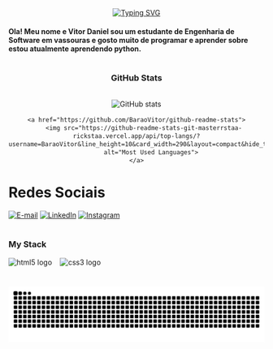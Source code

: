 <!--letras sendo escritas-->
<div align="center">
    <a href="https://git.io/typing-svg">
        <img src="https://readme-typing-svg.demolab.com?font=Fira+Code&weight=500&size=22&pause=1000&color=ADEAEA&center=true&vCenter=true&random=false&width=524&lines=%E2%8A%B9+Welcome+to+my+profile!+^_^+%E2%8A%B9+"
            alt="Typing SVG">
    </a>
</div>


<div style="text-alight: center;" alight="center;">
    <h4>Ola! Meu nome e Vitor Daniel sou um estudante de Engenharia de Software em vassouras e gosto muito de programar
        e aprender sobre estou atualmente aprendendo python.
    </h4>
</div>

#
<!--tela de gerenciamento-->
<div style="text-align: center;" align="center">
    <h3> GitHub Stats </h3>
    <br>
    <img src="https://github-readme-stats-git-masterrstaa-rickstaa.vercel.app/api?username=BaraoVitor&hide_title=true&show_icons=true&include_all_commits=false&count_private=true&line_height=25&hide=issues&bg_color=000&title_color=4169e1&text_color=FFF&border_radius=3&border_color=4169e1&icon_color=4169e1&theme=jolly"
        alt="GitHub stats">

    <a href="https://github.com/BaraoVitor/github-readme-stats">
        <img src="https://github-readme-stats-git-masterrstaa-rickstaa.vercel.app/api/top-langs/?username=BaraoVitor&line_height=10&card_width=290&layout=compact&hide_title=false&count_private=true&langs_count=4&show_icons=true&title_color=4169e1&hide=html,scss,less&bg_color=000&text_color=4169e1&border_radius=3&border_color=4169e1&count_private=true"
            alt="Most Used Languages">
    </a>
</div>

#
<!--Gifs de redes sociais-->
# Redes Sociais
[![E-mail](https://img.shields.io/badge/-Email-000?style=for-the-badge&logo=microsoft-outlook&logoColor=4169e1&color:FFF)]()
[![LinkedIn](https://img.shields.io/badge/-LinkedIn-000?style=for-the-badge&logo=linkedin&logoColor=4169e1&color:FFF)](https://linkedin.com/in/vitor-daniel-a2627326a)
[![Instagram](https://img.shields.io/badge/-Instagram-000?style=for-the-badge&logo=instagram&logoColor=4169e1&color:FFF)](https://instagram.com/vitor.1d)

#
<!--Minhas linguagens-->
<h3 align="left">My Stack</h3>

<div align="left">
    <img src="https://cdn.jsdelivr.net/gh/devicons/devicon/icons/html5/html5-original.svg" height="25"
        alt="html5 logo" />
    <img width="8" />
    <img src="https://cdn.jsdelivr.net/gh/devicons/devicon/icons/css3/css3-original.svg" height="25" alt="css3 logo" />
    <img width="8" />
    <!-- <img src="https://cdn.jsdelivr.net/gh/devicons/devicon/icons/javascript/javascript-plain.svg" height="25" alt="javascript logo"  />
    <img width="8" />
    <img src="https://cdn.jsdelivr.net/gh/devicons/devicon/icons/c/c-original.svg" height="25" alt="c logo"  />
    <img width="8" />-->
</div>

#
<!--Cobrinha-->
<picture align="center">
    <source media="(prefers-color-scheme: dark)"
        srcset="https://raw.githubusercontent.com/BaraoVitor/BaraoVitor/output/github-contribution-grid-snake-dark.svg">
    <source media="(prefers-color-scheme: light)"
        srcset="https://raw.githubusercontent.com/BaraoVitor/BaraoVitor/output/github-contribution-grid-snake-dark.svg">
    <img align="center" alt="github contribution grid snake animation"
        src="https://raw.githubusercontent.com/BaraoVitor/BaraoVitor/output/github-contribution-grid-snake.svg">
</picture>  
